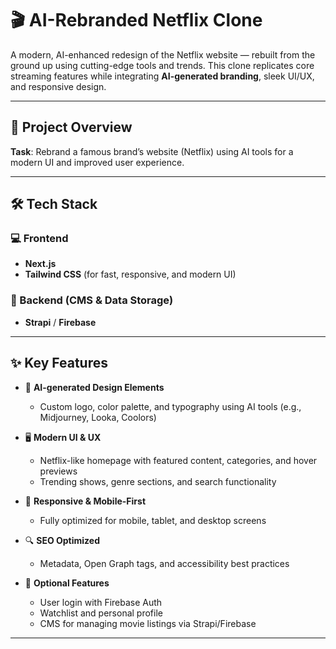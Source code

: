 # 🎬 AI-Rebranded Netflix Clone

A modern, AI-enhanced redesign of the Netflix website — rebuilt from the ground up using cutting-edge tools and trends. This clone replicates core streaming features while integrating **AI-generated branding**, sleek UI/UX, and responsive design.

---

## 🧠 Project Overview

**Task**: Rebrand a famous brand’s website (Netflix) using AI tools for a modern UI and improved user experience.

---

## 🛠️ Tech Stack

### 💻 Frontend
- **Next.js**
- **Tailwind CSS** (for fast, responsive, and modern UI)

### 🔧 Backend (CMS & Data Storage)
- **Strapi** / **Firebase**

---

## ✨ Key Features

- 🎨 **AI-generated Design Elements**
  - Custom logo, color palette, and typography using AI tools (e.g., Midjourney, Looka, Coolors)

- 🖥️ **Modern UI & UX**
  - Netflix-like homepage with featured content, categories, and hover previews
  - Trending shows, genre sections, and search functionality

- 📱 **Responsive & Mobile-First**
  - Fully optimized for mobile, tablet, and desktop screens

- 🔍 **SEO Optimized**
  - Metadata, Open Graph tags, and accessibility best practices

- 🔐 **Optional Features**
  - User login with Firebase Auth
  - Watchlist and personal profile
  - CMS for managing movie listings via Strapi/Firebase

---


